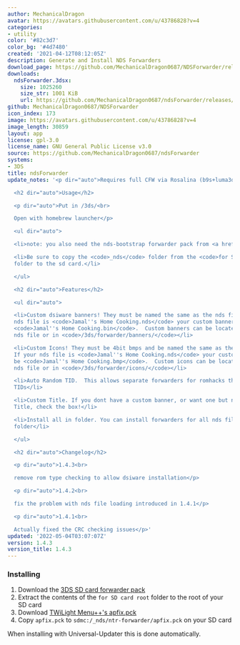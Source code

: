 ```yaml
---
author: MechanicalDragon
avatar: https://avatars.githubusercontent.com/u/43786828?v=4
categories:
- utility
color: '#82c3d7'
color_bg: '#4d7480'
created: '2021-04-12T08:12:05Z'
description: Generate and Install NDS Forwarders
download_page: https://github.com/MechanicalDragon0687/NDSForwarder/releases
downloads:
  ndsForwarder.3dsx:
    size: 1025260
    size_str: 1001 KiB
    url: https://github.com/MechanicalDragon0687/ndsForwarder/releases/download/1.4.3/ndsForwarder.3dsx
github: MechanicalDragon0687/NDSForwarder
icon_index: 173
image: https://avatars.githubusercontent.com/u/43786828?v=4
image_length: 30859
layout: app
license: gpl-3.0
license_name: GNU General Public License v3.0
source: https://github.com/MechanicalDragon0687/ndsForwarder
systems:
- 3DS
title: ndsForwarder
update_notes: '<p dir="auto">Requires full CFW via Rosalina (b9s+luma3ds)</p>

  <h2 dir="auto">Usage</h2>

  <p dir="auto">Put in /3ds/<br>

  Open with homebrew launcher</p>

  <ul dir="auto">

  <li>note: you also need the nds-bootstrap forwarder pack from <a href="https://github.com/RocketRobz/NTR_Forwarder/releases">here</a>.</li>

  <li>Be sure to copy the <code>_nds</code> folder from the <code>for SD card root</code>
  folder to the sd card.</li>

  </ul>

  <h2 dir="auto">Features</h2>

  <ul dir="auto">

  <li>Custom dsiware banners! They must be named the same as the nds file. If your
  nds file is <code>Jamal''s Home Cooking.nds</code> your custom banner should be
  <code>Jamal''s Home Cooking.bin</code>.  Custom banners can be located with the
  nds file or in <code>/3ds/forwarder/banners/</code></li>

  <li>Custom Icons! They must be 4bit bmps and be named the same as the nds file.
  If your nds file is <code>Jamal''s Home Cooking.nds</code> your custom icon should
  be <code>Jamal''s Home Cooking.bmp</code>.  Custom icons can be located with the
  nds file or in <code>/3ds/forwarder/icons/</code></li>

  <li>Auto Random TID.  This allows separate forwarders for romhacks that dont change
  TIDs</li>

  <li>Custom Title. If you dont have a custom banner, or want one but need a different
  Title, check the box!</li>

  <li>Install all in folder. You can install forwarders for all nds files in any given
  folder</li>

  </ul>

  <h2 dir="auto">Changelog</h2>

  <p dir="auto">1.4.3<br>

  remove rom type checking to allow dsiware installation</p>

  <p dir="auto">1.4.2<br>

  fix the problem with nds file loading introduced in 1.4.1</p>

  <p dir="auto">1.4.1<br>

  Actually fixed the CRC checking issues</p>'
updated: '2022-05-04T03:07:07Z'
version: 1.4.3
version_title: 1.4.3
---
```

### Installing
1. Download the [3DS SD card forwarder pack](https://github.com/RocketRobz/NTR_Forwarder/releases/latest/download/DS.Game.Forwarder.pack.DSi.3DS.SD.Card.7z)
1. Extract the contents of the `for SD card root` folder to the root of your SD card
1. Download [TWiLight Menu++'s apfix.pck](https://raw.githubusercontent.com/TWLBot/Builds/master/extras/apfix.pck)
1. Copy `apfix.pck` to `sdmc:/_nds/ntr-forwarder/apfix.pck` on your SD card

When installing with Universal-Updater this is done automatically.